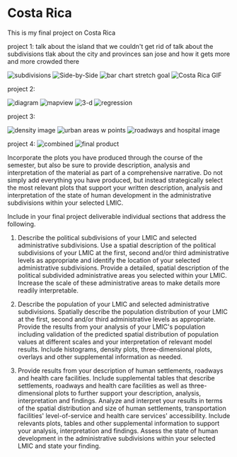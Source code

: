 # Costa Rica

This is my final project on Costa Rica 

project 1:
talk about the island that we couldn't get rid of
talk about the subdivisions
tlak about the city and provinces
san jose and how it gets more and more crowded there


![subdivisions](costa_rica_homework.png)
![Side-by-Side](costa_rica_project1part3_bothcharts.png)
![bar chart stretch goal](project_1_part3_stretch_goal_1.png)
![Costa Rica GIF](CostaRica.gif)

project 2:

![diagram](project2_part2_alajuelita_pop.png)
![mapview](project2_part2_mapview.png)
![3-d](project2_part2_plot3D.png)
![regression](project2pt1_stretchgoal1_attempt.png)

project 3:

![density image](density_image.png)
![urban areas w points](Goicoechea_urban_areas_with_points.png)
![roadways and hospital image](roadways_and_hospitals.png)

project 4:
![combined](combined.png)
![final product](final_image.png)

Incorporate the plots you have produced through the course of the semester, but also be sure to provide description, analysis and interpretation of the material as part of a comprehensive narrative.  Do not simply add everything you have produced, but instead strategically select the most relevant plots that support your written description, analysis and interpretation of the state of human development in the administrative subdivisions within your selected LMIC. 

Include in your final project deliverable individual sections that address the following. 

1. Describe the political subdivisions of your LMIC and selected administrative subdivisions.  Use a spatial description of the political subdivisions of your LMIC at the first, second and/or third administrative levels as appropriate and identify the location of your selected administrative subdivisions. Provide a detailed, spatial description of the political subdivided administrative areas you selected within your LMIC.  Increase the scale of these administrative areas to make details more readily interpretable.

2. Describe the population of your LMIC and selected administrative subdivisions.  Spatially describe the population distribution of your LMIC at the first, second and/or third administrative levels as appropriate.  Provide the results from your analysis of your LMIC's population including validation of the predicted spatial distribution of population values at different scales and your interpretation of relevant model results.  Include histograms, density plots, three-dimensional plots, overlays and other supplemental information as needed.  
3. Provide results from your description of human settlements, roadways and health care facilities.  Include supplemental tables that describe settlements, roadways and health care facilities as well as three-dimensional plots to further support your description, analysis, interpretation and findings.  Analyze and interpret your results in terms of the spatial distribution and size of human settlements, transportation facilities' level-of-service and health care services' accessibility.  Include relevants plots, tables and other supplemental information to support your analysis, interpretation and findings.  Assess the state of human development in the administrative subdivisions within your selected LMIC and state your finding.
